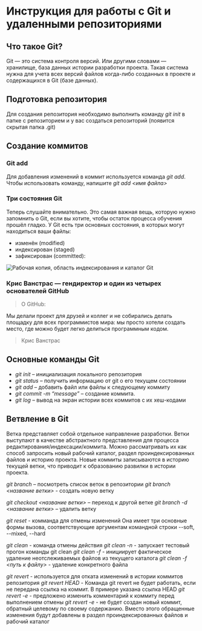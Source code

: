 #  Инструкция для работы с Git и удаленными репозиториями

## Что такое Git?
Git — это система контроля версий. Или другими словами — хранилище, база данных истории разработки проекта. Такая система нужна для учета всех версий файлов когда-либо созданных в проекте и содержащихся в Git (базе данных).

## Подготовка репозитория
Для создания репозитория необходимо выполнить команду *git init* в папке с репозиторием и у вас создаться репозиторий (появится скрытая папка .git)

## Создание коммитов

### Git add
Для добавления изменений в коммит используется команда *git add*. Чтобы использовать команду, напишите *git add <имя файла>*

### Три состояния Git

Теперь слушайте внимательно. Это самая важная вещь, которую нужно запомнить о Git, если вы хотите, чтобы остаток процесса обучения прошёл гладко. У Git есть три основных состояния, в которых могут находиться ваши файлы: 
* изменён (modified) 
* индексирован (staged)
* зафиксирован (committed):

![Рабочая копия, область индексирования и каталог Git](https://git-scm.com/book/en/v2/images/areas.png)



### Крис Ванстрас — гендиректор и один из четырех основателей GitHub

> О GitHub:

Мы делали проект для друзей и коллег и не собирались делать площадку для всех программистов мира: мы просто хотели создать место, где можно будет легко делиться программным кодом.
>
> Крис Ванстрас

## Основные команды Git

* *git init* – инициализация локального репозитория
* *git status* – получить информацию от git о его текущем состоянии
* *git add* – добавить файл или файлы к следующему коммиту
* *git commit -m “message”* – создание коммита.
* *git log* – вывод на экран истории всех коммитов с их хеш-кодами

## Ветвление в Git

Ветка представляет собой отдельное направление разработки. Ветки выступают в качестве абстрактного представления для процесса редактирования/индексации/коммита. Можно рассматривать их как способ запросить новый рабочий каталог, раздел проиндексированных файлов и историю проекта. Новые коммиты записываются в историю текущей ветки, что приводит к образованию развилки в истории проекта.

*git branch* – посмотреть список веток в репозитории
*git branch <название ветки>* - создать новую ветку

*git checkout <название ветки>* – переход к другой ветке
*git branch -d <название ветки>* – удалить ветку

*git reset* - комманда для отмены изменений
Она имеет три основные формы вызова, соответствующие аргументам командной строки --soft, --mixed, --hard 

*git clean* - команда отмены действия
*git clean -n* - запускает тестовый прогон команды git clean
*git clean -f* - инициирует фактическое удаление неотслеживаемых файлов из текущего каталога
*git clean -f <путь к файлу>* - удаление конкретного файла

*git revert* -  используется для отката изменений в истории коммитов репозитория
*git revert HEAD* - Команда git revert не будет работать, если не передана ссылка на коммит. В примере указана ссылка HEAD
*git revert -e* - предложено изменить комментарий к коммиту перед выполнением отмены
*git revert -e* - не будет создан новый коммит, обратный целевому по своему содержанию. Вместо этого обращенные изменения будут добавлены в раздел проиндексированных файлов и рабочий каталог